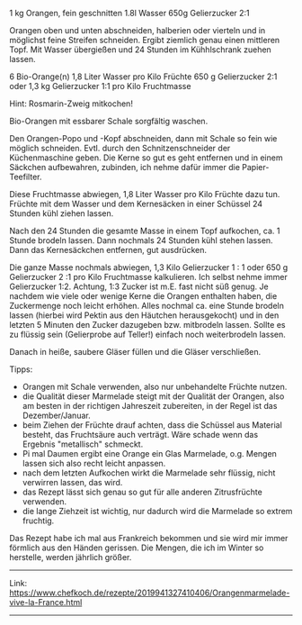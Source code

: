 1 kg Orangen, fein geschnitten
1.8l Wasser
650g Gelierzucker 2:1 


Orangen oben und unten abschneiden, halberien oder vierteln und in möglichst feine Streifen schneiden. 
Ergibt ziemlich genau einen mittleren Topf.
Mit Wasser übergießen und 24 Stunden im Kühhlschrank zuehen lassen.



6 	Bio-Orange(n)
1,8 Liter 	Wasser pro Kilo Früchte
650 g 	Gelierzucker 2:1 oder 1,3 kg Gelierzucker 1:1 pro Kilo Fruchtmasse

Hint: Rosmarin-Zweig mitkochen!

Bio-Orangen mit essbarer Schale sorgfältig waschen.

Den Orangen-Popo und -Kopf abschneiden, dann mit Schale so fein wie möglich schneiden. Evtl. durch den Schnitzenschneider der Küchenmaschine geben.
Die Kerne so gut es geht entfernen und in einem Säckchen aufbewahren, zubinden, ich nehme dafür immer die Papier-Teefilter.

Diese Fruchtmasse abwiegen, 1,8 Liter Wasser pro Kilo Früchte dazu tun. Früchte mit dem Wasser und dem Kernesäcken in einer Schüssel 24 Stunden kühl ziehen lassen.

Nach den 24 Stunden die gesamte Masse in einem Topf aufkochen, ca. 1 Stunde brodeln lassen. Dann nochmals 24 Stunden kühl stehen lassen.
Dann das Kernesäckchen entfernen, gut ausdrücken.

Die ganze Masse nochmals abwiegen, 1,3 Kilo Gelierzucker 1 : 1 oder 650 g Gelierzucker 2 :1 pro Kilo Fruchtmasse kalkulieren. Ich selbst nehme immer Gelierzucker 1:2. Achtung, 1:3 Zucker ist m.E. fast nicht süß genug. Je nachdem wie viele oder wenige Kerne die Orangen enthalten haben, die Zuckermenge noch leicht erhöhen.
Alles nochmal ca. eine Stunde brodeln lassen (hierbei wird Pektin aus den Häutchen herausgekocht) und in den letzten 5 Minuten den Zucker dazugeben bzw. mitbrodeln lassen. Sollte es zu flüssig sein (Gelierprobe auf Teller!) einfach noch weiterbrodeln lassen.

Danach in heiße, saubere Gläser füllen und die Gläser verschließen.

Tipps:
- Orangen mit Schale verwenden, also nur unbehandelte Früchte nutzen.
- die Qualität dieser Marmelade steigt mit der Qualität der Orangen, also am besten in der richtigen Jahreszeit zubereiten, in der Regel ist das Dezember/Januar.
- beim Ziehen der Früchte drauf achten, dass die Schüssel aus Material besteht, das Fruchtsäure auch verträgt. Wäre schade wenn das Ergebnis "metallisch" schmeckt.
- Pi mal Daumen ergibt eine Orange ein Glas Marmelade, o.g. Mengen lassen sich also recht leicht anpassen.
- nach dem letzten Aufkochen wirkt die Marmelade sehr flüssig, nicht verwirren lassen, das wird.
- das Rezept lässt sich genau so gut für alle anderen Zitrusfrüchte verwenden.
- die lange Ziehzeit ist wichtig, nur dadurch wird die Marmelade so extrem fruchtig.

Das Rezept habe ich mal aus Frankreich bekommen und sie wird mir immer förmlich aus den Händen gerissen. Die Mengen, die ich im Winter so herstelle, werden jährlich größer. 

---
Link: https://www.chefkoch.de/rezepte/2019941327410406/Orangenmarmelade-vive-la-France.html

---